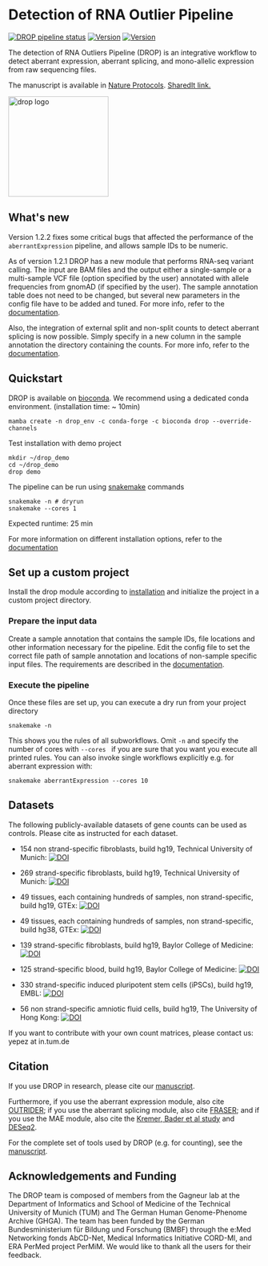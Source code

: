 # Detection of RNA Outlier Pipeline
[![DROP pipeline status](https://github.com/gagneurlab/drop/workflows/Build/badge.svg?branch=master)](https://github.com/gagneurlab/drop/actions?query=workflow%3ABuild)
[![Version](https://img.shields.io/github/v/release/gagneurlab/drop?include_prereleases)](https://github.com/gagneurlab/drop/releases)
[![Version](https://readthedocs.org/projects/gagneurlab-drop/badge/?version=latest)](https://gagneurlab-drop.readthedocs.io/en/latest)

The detection of RNA Outliers Pipeline (DROP) is an integrative workflow to detect aberrant expression, aberrant splicing, and mono-allelic expression from raw sequencing files. 

The manuscript is available in [Nature Protocols](https://www.nature.com/articles/s41596-020-00462-5). [SharedIt link.](https://rdcu.be/cdMmF)

<img src="drop_sticker.png" alt="drop logo" width="200" class="center"/>


## What's new
Version 1.2.2 fixes some critical bugs that affected the performance of the `aberrantExpression` pipeline, and allows sample IDs to be numeric.

As of version 1.2.1 DROP has a new module that performs RNA-seq variant calling. The input are BAM files and the output either a single-sample or a multi-sample VCF file (option specified by the user) annotated with allele frequencies from gnomAD (if specified by the user). The sample annotation table does not need to be changed, but several new parameters in the config file have to be added and tuned. For more info, refer to the [documentation](https://gagneurlab-drop.readthedocs.io/en/latest/prepare.html#rna-variant-calling-dictionary).

Also, the integration of external split and non-split counts to detect aberrant splicing is now possible. Simply specify in a new column in the sample annotation the directory containing the counts. For more info, refer to the [documentation](https://gagneurlab-drop.readthedocs.io/en/latest/prepare.html#external-count-examples).

## Quickstart
DROP is available on [bioconda](https://anaconda.org/bioconda/drop).
We recommend using a dedicated conda environment. (installation time: ~ 10min)
```
mamba create -n drop_env -c conda-forge -c bioconda drop --override-channels
```

Test installation with demo project
```
mkdir ~/drop_demo
cd ~/drop_demo
drop demo
```

The pipeline can be run using [snakemake](https://snakemake.readthedocs.io/) commands
```
snakemake -n # dryrun
snakemake --cores 1
```

Expected runtime: 25 min

For more information on different installation options, refer to the
[documentation](https://gagneurlab-drop.readthedocs.io/en/latest/installation.html)

## Set up a custom project
Install the drop module according to [installation](#installation) and initialize the project in a custom project directory.
### Prepare the input data
Create a sample annotation that contains the sample IDs, file locations and other information necessary for the pipeline.
Edit the config file to set the correct file path of sample annotation and locations of non-sample specific input files.
The requirements are described in the [documentation](https://gagneurlab-drop.readthedocs.io/en/latest/prepare.html).

### Execute the pipeline
Once these files are set up, you can execute a dry run from your project directory
```
snakemake -n
```
This shows you the rules of all subworkflows. Omit `-n` and specify the number of cores with `--cores ` if you are sure that you want you execute all printed rules. You can also invoke single workflows explicitly e.g. for aberrant expression with:
```
snakemake aberrantExpression --cores 10
```

## Datasets
The following publicly-available datasets of gene counts can be used as controls.
Please cite as instructed for each dataset.

* 154 non strand-specific fibroblasts, build hg19, Technical University of Munich: [![DOI](https://zenodo.org/badge/DOI/10.5281/zenodo.4646822.svg)](https://doi.org/10.5281/zenodo.4646822)

* 269 strand-specific fibroblasts, build hg19, Technical University of Munich: [![DOI](https://zenodo.org/badge/DOI/10.5281/zenodo.4646826.svg)](https://doi.org/10.5281/zenodo.4646826)

* 49 tissues, each containing hundreds of samples, non strand-specific, build hg19, GTEx: [![DOI](https://zenodo.org/badge/DOI/10.5281/zenodo.5596755.svg)](https://doi.org/10.5281/zenodo.5596755)

* 49 tissues, each containing hundreds of samples, non strand-specific, build hg38, GTEx: [![DOI](https://zenodo.org/badge/DOI/10.5281/zenodo.6078396.svg)](https://doi.org/10.5281/zenodo.6078396)

* 139 strand-specific fibroblasts, build hg19, Baylor College of Medicine: [![DOI](https://zenodo.org/badge/DOI/10.5281/zenodo.3963473.svg)](https://doi.org/10.5281/zenodo.3963473)

* 125 strand-specific blood, build hg19, Baylor College of Medicine: [![DOI](https://zenodo.org/badge/DOI/10.5281/zenodo.3963470.svg)](https://doi.org/10.5281/zenodo.3963470)

* 330 strand-specific induced pluripotent stem cells (iPSCs), build hg19, EMBL: [![DOI](https://zenodo.org/badge/DOI/10.5281/zenodo.7022459.svg)](https://doi.org/10.5281/zenodo.7022459)

* 56 non strand-specific amniotic fluid cells, build hg19, The University of Hong Kong: [![DOI](https://zenodo.org/badge/DOI/10.5281/zenodo.7079684.svg)](https://doi.org/10.5281/zenodo.7079684)

If you want to contribute with your own count matrices, please contact us: yepez at in.tum.de

## Citation

If you use DROP in research, please cite our [manuscript](https://www.nature.com/articles/s41596-020-00462-5).

Furthermore, if you use the aberrant expression module, also cite [OUTRIDER](https://doi.org/10.1016/j.ajhg.2018.10.025); if you use the aberrant splicing module, also cite [FRASER](https://www.nature.com/articles/s41467-020-20573-7); and if you use the MAE module, also cite the [Kremer, Bader et al study](https://www.nature.com/articles/ncomms15824) and [DESeq2](https://genomebiology.biomedcentral.com/articles/10.1186/s13059-014-0550-8).

For the complete set of tools used by DROP (e.g. for counting), see the [manuscript](https://www.nature.com/articles/s41596-020-00462-5).

## Acknowledgements and Funding

The DROP team is composed of members from the Gagneur lab at the Department of Informatics and School of Medicine of the Technical University of Munich (TUM) and The German Human Genome-Phenome Archive (GHGA). The team has been funded by the German Bundesministerium für Bildung und Forschung (BMBF) through the e:Med Networking fonds AbCD-Net, Medical Informatics Initiative CORD-MI, and ERA PerMed project PerMiM. We would like to thank all the users for their feedback.

